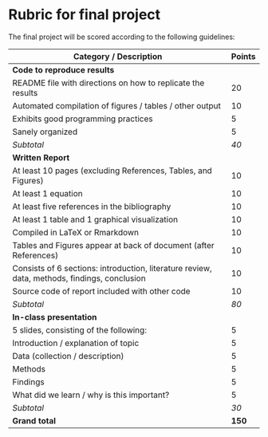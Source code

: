 # Rubric for final project

The final project will be scored according to the following guidelines:

| Category / Description                                                                       | Points |
|----------------------------------------------------------------------------------------------|--------|
| **Code to reproduce results**                                                                |        |
| README file with directions on how to replicate the results                                  | 20     |
| Automated compilation of figures / tables / other output                                     | 10     |
| Exhibits good programming practices                                                          | 5      |
| Sanely organized                                                                             | 5      |
| *Subtotal*                                                                                   | *40*   |
| **Written Report**                                                                           |        |
| At least 10 pages (excluding References, Tables, and Figures)                                | 10     |
| At least 1 equation                                                                          | 10     |
| At least five references in the bibliography                                                 | 10     |
| At least 1 table and 1 graphical visualization                                               | 10     |
| Compiled in LaTeX or Rmarkdown                                                               | 10     |
| Tables and Figures appear at back of document (after References)                             | 10     |
| Consists of 6 sections: introduction, literature review, data, methods, findings, conclusion | 10     |
| Source code of report included with other code                                               | 10     |
| *Subtotal*                                                                                   | *80*   |
| **In-class presentation**                                                                    |        |
| 5 slides, consisting of the following:                                                       | 5      |
| Introduction / explanation of topic                                                          | 5      |
| Data (collection / description)                                                              | 5      |
| Methods                                                                                      | 5      |
| Findings                                                                                     | 5      |
| What did we learn / why is this important?                                                   | 5      |
| *Subtotal*                                                                                   | *30*   |
| **Grand total**                                                                              | **150**|
